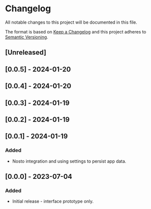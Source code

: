 # Changelog

All notable changes to this project will be documented in this file.

The format is based on [Keep a Changelog](http://keepachangelog.com/en/1.0.0/)
and this project adheres to [Semantic Versioning](http://semver.org/spec/v2.0.0.html).

## [Unreleased]

## [0.0.5] - 2024-01-20

## [0.0.4] - 2024-01-20

## [0.0.3] - 2024-01-19

## [0.0.2] - 2024-01-19

## [0.0.1] - 2024-01-19

### Added

- Nosto integration and using settings to persist app data.

## [0.0.0] - 2023-07-04

### Added

- Initial release - interface prototype only.
